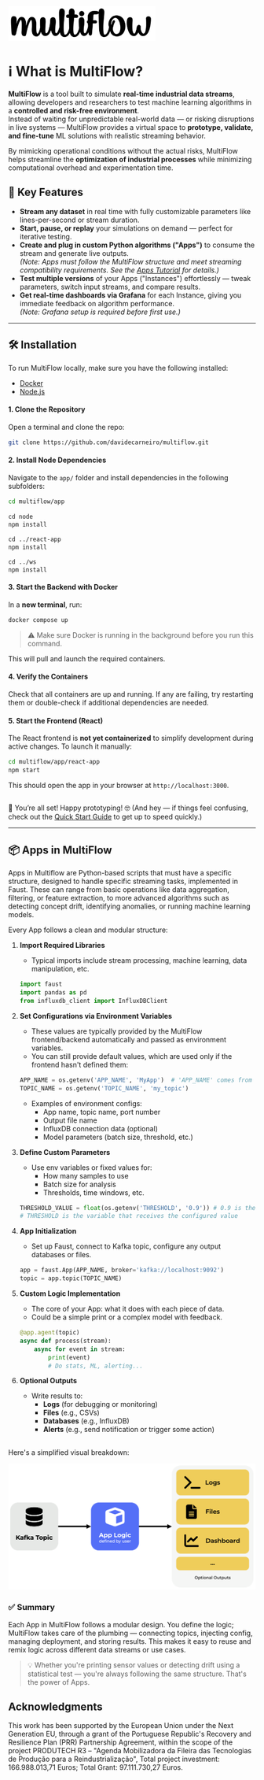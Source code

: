 <picture>
  <source media="(prefers-color-scheme: dark)" srcset="assets/mf-logo-light.png">
  <source media="(prefers-color-scheme: light)" srcset="assets/mf-logo.png">
  <img alt="MultiFlow Logo" src="assets/mf-logo.png" width="300"/>
</picture>

# ℹ️ What is MultiFlow?

**MultiFlow** is a tool built to simulate **real-time industrial data streams**, allowing developers and researchers to test machine learning algorithms in a **controlled and risk-free environment**.  
Instead of waiting for unpredictable real-world data — or risking disruptions in live systems — MultiFlow provides a virtual space to **prototype, validate, and fine-tune** ML solutions with realistic streaming behavior.

By mimicking operational conditions without the actual risks, MultiFlow helps streamline the **optimization of industrial processes** while minimizing computational overhead and experimentation time.

## 🚀 Key Features

- **Stream any dataset** in real time with fully customizable parameters like lines-per-second or stream duration.
- **Start, pause, or replay** your simulations on demand — perfect for iterative testing.
- **Create and plug in custom Python algorithms ("Apps")** to consume the stream and generate live outputs.  
  *(Note: Apps must follow the MultiFlow structure and meet streaming compatibility requirements. See the [Apps Tutorial](#apps-in-multiflow) for details.)*
- **Test multiple versions** of your Apps ("Instances") effortlessly — tweak parameters, switch input streams, and compare results.
- **Get real-time dashboards via Grafana** for each Instance, giving you immediate feedback on algorithm performance.  
  *(Note: Grafana setup is required before first use.)*
---

## 🛠️ Installation

To run MultiFlow locally, make sure you have the following installed:

* [Docker](https://www.docker.com/)
* [Node.js](https://nodejs.org/)

#### 1. Clone the Repository

Open a terminal and clone the repo:

```bash
git clone https://github.com/davidecarneiro/multiflow.git
```

#### 2. Install Node Dependencies

Navigate to the `app/` folder and install dependencies in the following subfolders:

```bash
cd multiflow/app
```

```
cd node
npm install
```

```
cd ../react-app
npm install
```

```
cd ../ws
npm install
```

#### 3. Start the Backend with Docker

In a **new terminal**, run:

```bash
docker compose up
```

> ⚠️ Make sure Docker is running in the background before you run this command.

This will pull and launch the required containers.

#### 4. Verify the Containers

Check that all containers are up and running. If any are failing, try restarting them or double-check if additional dependencies are needed.

#### 5. Start the Frontend (React)

The React frontend is **not yet containerized** to simplify development during active changes.
To launch it manually:

```bash
cd multiflow/app/react-app
npm start
```

This should open the app in your browser at `http://localhost:3000`.

##

🎉 You’re all set! Happy prototyping! 🤓
(And hey — if things feel confusing, check out the [Quick Start Guide](#) to get up to speed quickly.)

----

## 📦 Apps in MultiFlow

Apps in Multiflow are Python-based scripts that must have a specific structure, designed to handle specific streaming tasks, implemented in Faust. These can range from basic operations like data aggregation, filtering, or feature extraction, to more advanced algorithms such as detecting concept drift, identifying anomalies, or running machine learning models.

Every App follows a clean and modular structure:

1. **Import Required Libraries**

   * Typical imports include stream processing, machine learning, data manipulation, etc.

   ```python
   import faust
   import pandas as pd
   from influxdb_client import InfluxDBClient
   ```

2. **Set Configurations via Environment Variables**

   * These values are typically provided by the MultiFlow frontend/backend automatically and passed as environment variables.
   * You can still provide default values, which are used only if the frontend hasn't defined them:

   ```python
   APP_NAME = os.getenv('APP_NAME', 'MyApp')  # 'APP_NAME' comes from frontend; 'MyApp' is default fallback
   TOPIC_NAME = os.getenv('TOPIC_NAME', 'my_topic')
   ```

   * Examples of environment configs:
     * App name, topic name, port number
     * Output file name
     * InfluxDB connection data (optional)
     * Model parameters (batch size, threshold, etc.)

3. **Define Custom Parameters**

   * Use env variables or fixed values for:
     * How many samples to use
     * Batch size for analysis
     * Thresholds, time windows, etc.

    ```python
    THRESHOLD_VALUE = float(os.getenv('THRESHOLD', '0.9')) # 0.9 is the default threshold value;
    # THRESHOLD is the variable that receives the configured value
    ```

4. **App Initialization**

   * Set up Faust, connect to Kafka topic, configure any output databases or files.

   ```python
   app = faust.App(APP_NAME, broker='kafka://localhost:9092')
   topic = app.topic(TOPIC_NAME)
   ```

5. **Custom Logic Implementation**

   * The core of your App: what it does with each piece of data.
   * Could be a simple print or a complex model with feedback.

   ```python
   @app.agent(topic)
   async def process(stream):
       async for event in stream:
           print(event)
           # Do stats, ML, alerting...
   ```


6. **Optional Outputs**
   * Write results to:
     * **Logs** (for debugging or monitoring)
     * **Files** (e.g., CSVs)
     * **Databases** (e.g., InfluxDB)
     * **Alerts** (e.g., send notification or trigger some action)

##

Here's a simplified visual breakdown:

<img alt="Apps in Multiflow" src="assets/App-Diagram.png" />

### ✅ Summary

Each App in MultiFlow follows a modular design. You define the logic; MultiFlow takes care of the plumbing — connecting topics, injecting config, managing deployment, and storing results. This makes it easy to reuse and remix logic across different data streams or use cases.

> 💡 Whether you're printing sensor values or detecting drift using a statistical test — you're always following the same structure. That's the power of Apps.

## Acknowledgments

This work has been supported by the European Union under the Next Generation EU, through a grant of the Portuguese Republic's Recovery and Resilience Plan (PRR) Partnership Agreement, within the scope of the project PRODUTECH R3 – "Agenda Mobilizadora da Fileira das Tecnologias de Produção para a Reindustrialização", Total project investment: 166.988.013,71 Euros; Total Grant: 97.111.730,27 Euros. 
